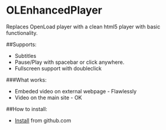 # OLEnhancedPlayer
Replaces OpenLoad player with a clean html5 player with basic functionality.

##Supports:
- Subtitles
- Pause/Play with spacebar or click anywhere.
- Fullscreen support with doubleclick

###What works:
- Embeded video on external webpage - Flawlessly
- Video on the main site - OK

##How to install:

- [Install](https://raw.githubusercontent.com/JurajNyiri/OLEnhancedPlayer/master/main.user.js) from github.com

